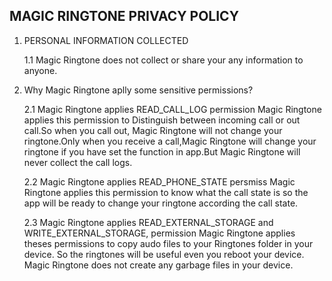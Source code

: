 ## MAGIC RINGTONE PRIVACY POLICY

1. PERSONAL INFORMATION COLLECTED

    1.1 Magic Ringtone does not collect or share your any information to anyone.



2. Why Magic Ringtone aplly some sensitive permissions?

    2.1  Magic Ringtone applies READ_CALL_LOG permission
    Magic Ringtone applies this permission to Distinguish between incoming call or out call.So when you call out, Magic Ringtone will not change your ringtone.Only     when you receive a call,Magic Ringtone will change your ringtone if you have set the function in app.But Magic Ringtone will never collect the call logs.

    2.2 Magic Ringtone applies READ_PHONE_STATE persmiss
    Magic Ringtone applies this permission to know what the call state is so the app will be ready to change your ringtone according the call state.

    2.3  Magic Ringtone applies READ_EXTERNAL_STORAGE and WRITE_EXTERNAL_STORAGE, permission
    Magic Ringtone applies theses permissions to copy audo files to your Ringtones folder in your device. So the ringtones will be useful even you reboot your      device.
    Magic Ringtone does not create any garbage files in your device.

